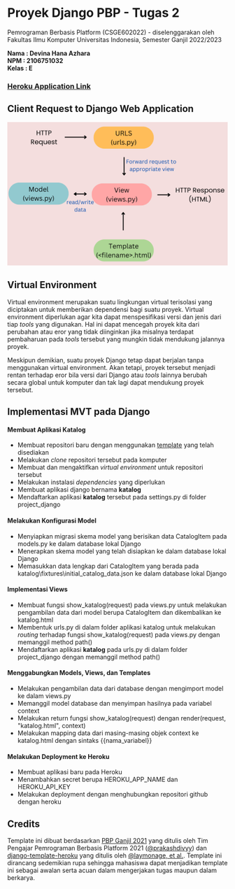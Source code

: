 # Proyek Django PBP - Tugas 2

Pemrograman Berbasis Platform (CSGE602022) - diselenggarakan oleh Fakultas Ilmu Komputer Universitas Indonesia, Semester Ganjil 2022/2023

**Nama   : Devina Hana Azhara**<br/>
**NPM    : 2106751032**<br/>
**Kelas  : E**<br/>

<!-- *Read this in other languages: [Indonesian](README.md), [English](README.en.md)* -->

<!-- ## Pendahuluan -->

<!-- Repositori ini merupakan sebuah template yang dirancang untuk membantu mahasiswa yang sedang mengambil mata kuliah Pemrograman Berbasis Platform (CSGE602022) mengetahui struktur sebuah proyek aplikasi Django serta file dan konfigurasi yang penting dalam berjalannya aplikasi. Kamu dapat dengan bebas menyalin isi dari repositori ini atau memanfaatkan repositori ini sebagai pembelajaran sekaligus awalan dalam membuat sebuah proyek Django. -->

<!-- ## Cara Menggunakan

Apabila kamu ingin menggunakan repositori ini sebagai repositori awalan yang nantinya akan kamu modifikasi:

1. Buka laman GitHub repositori templat kode, lalu klik tombol "**Use this template**"
   untuk membuat salinan repositori ke dalam akun GitHub milikmu.
2. Buka laman GitHub repositori yang dibuat dari templat, lalu gunakan perintah
   `git clone` untuk menyalin repositorinya ke suatu lokasi di dalam sistem
   berkas (_filesystem_) komputermu:

   ```shell
   git clone <URL ke repositori di GitHub> <path ke suatu lokasi di filesystem>
   ```
3. Masuk ke dalam repositori yang sudah di-_clone_ dan jalankan perintah berikut
   untuk menyalakan _virtual environment_:

   ```shell
   python -m venv env
   ```
4. Nyalakan environment dengan perintah berikut:

   ```shell
   # Windows
   .\env\Scripts\activate
   # Linux/Unix, e.g. Ubuntu, MacOS
   source env/bin/activate
   ```
5. Install dependencies yang dibutuhkan untuk menjalankan aplikasi dengan perintah berikut:

   ```shell
   pip install -r requirements.txt
   ```

6. Jalankan aplikasi Django menggunakan server pengembangan yang berjalan secara
   lokal:

   ```shell
   python manage.py runserver
   ```
7. Bukalah `http://localhost:8000` pada browser favoritmu untuk melihat apakah aplikasi sudah berjalan dengan benar.

## Contoh Deployment 

Pada template ini, deployment dilakukan dengan memanfaatkan GitHub Actions sebagai _runner_ dan Heroku sebagai platform Hosting aplikasi. 

Untuk melakukan deployment, kamu dapat melihat instruksi yang ada pada [Tutorial 0](https://pbp-fasilkom-ui.github.io/ganjil-2023/assignments/tutorial/tutorial-0).

Untuk contoh aplikasi Django yang sudah di deploy, dapat kamu akses di [https://django-pbp-template.herokuapp.com/](https://django-pbp-template.herokuapp.com/)

 -->


### [Heroku Application Link](https://tugas-2-devina.herokuapp.com/katalog/)


## Client Request to Django Web Application
![Client Request](/assets/bagan.png)


## Virtual Environment

Virtual environment merupakan suatu lingkungan virtual terisolasi yang diciptakan untuk memberikan dependensi bagi suatu proyek. Virtual environment diperlukan agar kita dapat menspesifikasi versi dan jenis dari tiap *tools* yang digunakan. Hal ini dapat mencegah proyek kita dari perubahan atau eror yang tidak diinginkan jika misalnya terdapat pembaharuan pada *tools* tersebut yang mungkin tidak mendukung jalannya proyek. 

Meskipun demikian, suatu proyek Django tetap dapat berjalan tanpa menggunakan virtual environment. Akan tetapi, proyek tersebut menjadi rentan terhadap eror bila versi dari Django atau *tools* lainnya berubah secara global untuk komputer dan tak lagi dapat mendukung proyek tersebut. 


## Implementasi MVT pada Django

#### Membuat Aplikasi Katalog

* Membuat repositori baru dengan menggunakan [template](https://github.com/pbp-fasilkom-ui/assignment-repository) yang telah disediakan
* Melakukan *clone* repositori tersebut pada komputer
* Membuat dan mengaktifkan *virtual environment* untuk repositori tersebut
* Melakukan instalasi *dependencies* yang diperlukan
* Membuat aplikasi django bernama **katalog**
* Mendaftarkan aplikasi **katalog** tersebut pada settings.py di folder project_django

#### Melakukan Konfigurasi Model

* Menyiapkan migrasi skema model yang berisikan data CatalogItem pada models.py ke dalam database lokal Django
* Menerapkan skema model yang telah disiapkan ke dalam database lokal Django
* Memasukkan data lengkap dari CatalogItem yang berada pada katalog\fixtures\initial_catalog_data.json ke dalam database lokal Django

#### Implementasi Views

* Membuat fungsi show_katalog(request) pada views.py untuk melakukan pengambilan data dari model berupa CatalogItem dan dikembalikan ke katalog.html 
* Membentuk urls.py di dalam folder aplikasi katalog untuk melakukan *routing* terhadap fungsi show_katalog(request) pada views.py dengan memanggil method path()
* Mendaftarkan aplikasi **katalog** pada urls.py di dalam folder project_django dengan memanggil method path()

#### Menggabungkan Models, Views, dan Templates

* Melakukan pengambilan data dari database dengan mengimport model ke dalam views.py
* Memanggil model database dan menyimpan hasilnya pada variabel context
* Melakukan return fungsi show_katalog(request) dengan render(request, "katalog.html", context)
* Melakukan mapping data dari masing-masing objek context ke katalog.html dengan sintaks {{nama_variabel}}

#### Melakukan Deployment ke Heroku

* Membuat aplikasi baru pada Heroku
* Menambahkan secret berupa HEROKU_APP_NAME dan HEROKU_API_KEY
* Melakukan deployment dengan menghubungkan repositori github dengan heroku



## Credits

Template ini dibuat berdasarkan [PBP Ganjil 2021](https://gitlab.com/PBP-2021/pbp-lab) yang ditulis oleh Tim Pengajar Pemrograman Berbasis Platform 2021 ([@prakashdivyy](https://gitlab.com/prakashdivyy)) dan [django-template-heroku](https://github.com/laymonage/django-template-heroku) yang ditulis oleh [@laymonage, et al.](https://github.com/laymonage). Template ini dirancang sedemikian rupa sehingga mahasiswa dapat menjadikan template ini sebagai awalan serta acuan dalam mengerjakan tugas maupun dalam berkarya.